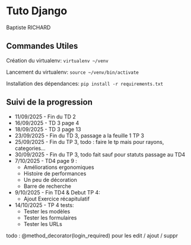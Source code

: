 # Tuto Django

Baptiste RICHARD

## Commandes Utiles

Création du virtualenv:
`virtualenv ~/venv`

Lancement du virtualenv:
`source ~/venv/bin/activate`

Installation des dépendances:
`pip install -r requirements.txt`

## Suivi de la progression

- 11/09/2025 - Fin du TD 2
- 16/09/2025 - TD 3 page 4
- 18/09/2025 - TD 3 page 13
- 23/09/2025 - Fin du TD 3, passage a la feuille 1 TP 3
- 25/09/2025 - Fin du TP 3, todo : faire le tp mais pour rayons, categories...
- 30/09/2025 - Fin du TP 3, todo fait sauf pour statuts passage au TD4
- 7/10/2025 - TD4 page 9 :
  - Améliorations ergonomiques
  - Histoire de performances
  - Un peu de décoration
  - Barre de recherche
- 9/10/2025 - Fin TD4 & Debut TP 4:
  - Ajout Exercice récapitulatif
- 14/10/2025 - TP 4 tests:
  - Tester les modèles
  - Tester les formulaires
  - Tester les URLs

todo :
@method_decorator(login_required) pour les edit / ajout / suppr
